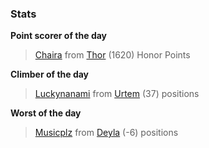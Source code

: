 

### Stats

**Point scorer of the day**
>[Chaira](/#/character/Thor/456709) from [Thor](/#/ranking/Thor)  (1620) Honor Points


**Climber of the day**
>[Luckynanami](/#/character/Urtem/1312246) from [Urtem](/#/ranking/Urtem)  (37) positions


**Worst of the day**
>[Musicplz](/#/character/Deyla/388917) from [Deyla](/#/ranking/Deyla)  (-6) positions


